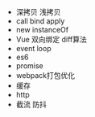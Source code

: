 - 深拷贝 浅拷贝
- call bind apply
- new instanceOf
- Vue 双向绑定 diff算法
- event loop
- es6
- promise
- webpack打包优化
- 缓存
- http
- 截流 防抖

